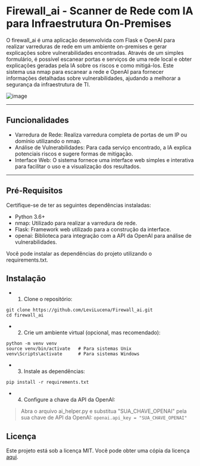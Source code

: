 # Firewall_ai - Scanner de Rede com IA para Infraestrutura On-Premises
O firewall_ai é uma aplicação desenvolvida com Flask e OpenAI para realizar varreduras de rede em um ambiente on-premises e gerar explicações sobre vulnerabilidades encontradas. Através de um simples formulário, é possível escanear portas e serviços de uma rede local e obter explicações geradas pela IA sobre os riscos e como mitigá-los.
Este sistema usa nmap para escanear a rede e OpenAI para fornecer informações detalhadas sobre vulnerabilidades, ajudando a melhorar a segurança da infraestrutura de TI.

![image](https://github.com/user-attachments/assets/8325befe-786c-442e-8bb2-069b87e6b326)

________________________________________
## Funcionalidades
- Varredura de Rede: Realiza varredura completa de portas de um IP ou domínio utilizando o nmap.
- Análise de Vulnerabilidades: Para cada serviço encontrado, a IA explica potenciais riscos e sugere formas de mitigação.
- Interface Web: O sistema fornece uma interface web simples e interativa para facilitar o uso e a visualização dos resultados.
________________________________________
## Pré-Requisitos
Certifique-se de ter as seguintes dependências instaladas:
- Python 3.6+
- nmap: Utilizado para realizar a varredura de rede.
- Flask: Framework web utilizado para a construção da interface.
- openai: Biblioteca para integração com a API da OpenAI para análise de vulnerabilidades.

Você pode instalar as dependências do projeto utilizando o requirements.txt.
 
## Instalação
- 1.	Clone o repositório:
```
git clone https://github.com/LeviLucena/Firewall_ai.git
cd firewall_ai
```

- 2.	Crie um ambiente virtual (opcional, mas recomendado):
```
python -m venv venv
source venv/bin/activate   # Para sistemas Unix
venv\Scripts\activate      # Para sistemas Windows
```

- 3.	Instale as dependências:
```
pip install -r requirements.txt
```

- 4.	Configure a chave da API da OpenAI:
> Abra o arquivo ai_helper.py e substitua "SUA_CHAVE_OPENAI" pela sua chave de API da OpenAI:
```openai.api_key = "SUA_CHAVE_OPENAI"```

## Licença
Este projeto está sob a licença MIT. Você pode obter uma cópia da licença [aqui](https://opensource.org/licenses/MIT).
